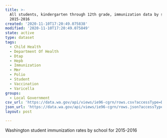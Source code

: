 ```yaml
---
title: >-
  All students, kindergarten through 12th grade, immunization data by school,
  2015-2016
created: '2020-11-10T17:20:49.075838'
modified: '2020-11-10T17:20:49.075849'
state: active
type: dataset
tags:
  - Child Health
  - Department Of Health
  - Dtap
  - Hepb
  - Immunization
  - Mmr
  - Polio
  - Student
  - Vaccination
  - Varicella
groups:
  - Local Government
csv_url: 'https://data.wa.gov/api/views/ie96-cgrn/rows.csv?accessType=DOWNLOAD'
json_url: 'https://data.wa.gov/api/views/ie96-cgrn/rows.json?accessType=DOWNLOAD'
layout: post

---
```

Washington student immunization rates by school for 2015-2016
